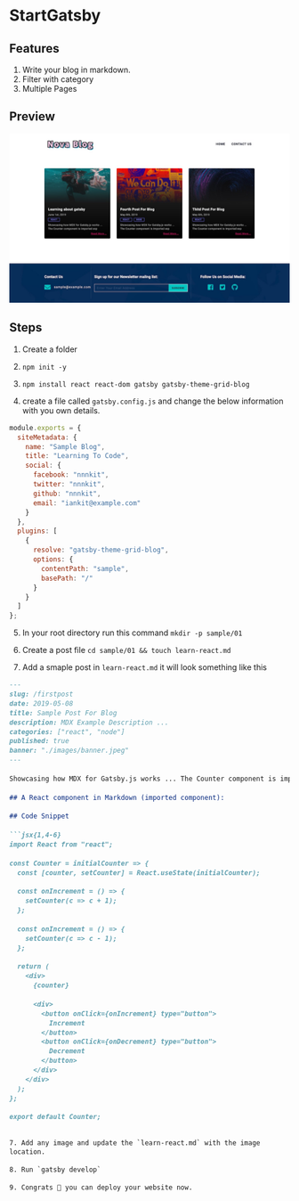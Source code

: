 # StartGatsby

## Features
1. Write your blog in markdown.
2. Filter with category
3. Multiple Pages

## Preview
![Blog Preview](https://github.com/nnnkit/gatsby-theme/blob/master/packages/gatsby-theme-startgatsby/blog-preview.jpg)

## Steps

1. Create a folder

2. `npm init -y`

3. `npm install react react-dom gatsby gatsby-theme-grid-blog`

4. create a file called `gatsby.config.js` and change the below information with you own details.

```js
module.exports = {
  siteMetadata: {
    name: "Sample Blog",
    title: "Learning To Code",
    social: {
      facebook: "nnnkit",
      twitter: "nnnkit",
      github: "nnnkit",
      email: "iankit@example.com"
    }
  },
  plugins: [
    {
      resolve: "gatsby-theme-grid-blog",
      options: {
        contentPath: "sample",
        basePath: "/"
      }
    }
  ]
};
```
5. In your root directory run this command `mkdir -p sample/01`

6. Create a post file `cd sample/01 && touch learn-react.md`

7. Add a smaple post in `learn-react.md` it will look something like this

```md
---
slug: /firstpost
date: 2019-05-08
title: Sample Post For Blog
description: MDX Example Description ...
categories: ["react", "node"]
published: true
banner: "./images/banner.jpeg"
---

Showcasing how MDX for Gatsby.js works ... The Counter component is imported explicitly, but since we are using MDXProvider, we can also define global components which don't need to be imported (e.g. Link, YouTube).

## A React component in Markdown (imported component):

## Code Snippet

```jsx{1,4-6}
import React from "react";

const Counter = initialCounter => {
  const [counter, setCounter] = React.useState(initialCounter);

  const onIncrement = () => {
    setCounter(c => c + 1);
  };

  const onIncrement = () => {
    setCounter(c => c - 1);
  };

  return (
    <div>
      {counter}

      <div>
        <button onClick={onIncrement} type="button">
          Increment
        </button>
        <button onClick={onDecrement} type="button">
          Decrement
        </button>
      </div>
    </div>
  );
};

export default Counter;
```

```

7. Add any image and update the `learn-react.md` with the image location.

8. Run `gatsby develop`

9. Congrats 🤗 you can deploy your website now.
